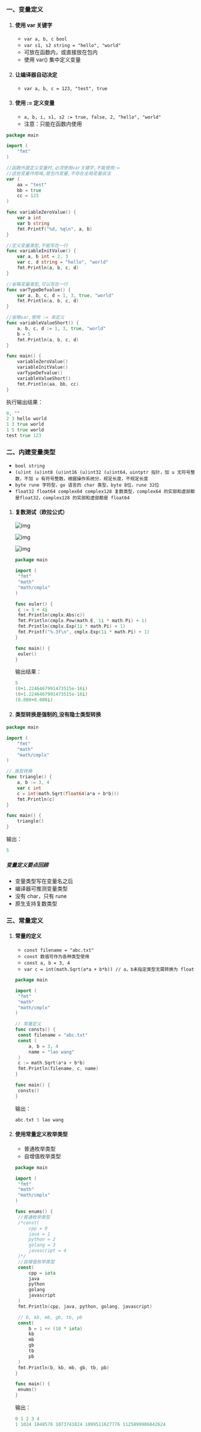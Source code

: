 ### 一、变量定义

1. #### 使用 var 关键字

   - `var a, b, c bool`
   - `var s1, s2 string = "hello", "world"`
   - 可放在函数内，或直接放在包内
   - 使用 var() 集中定义变量

2. #### 让编译器自动决定

   - `var a, b, c = 123, "test", true`

3. #### 使用 := 定义变量

   - `a, b, i, s1, s2 := true, false, 2, "hello", "world"`
   - 注意：只能在函数内使用

```go
package main

import (
	"fmt"
)

//函数外面定义变量时,必须使用var关键字,不能使用:=
//这些变量作用域,是包内变量,不存在全局变量说法
var (
	aa = "test"
	bb = true
	cc = 123
)

func variableZeroValue() {
	var a int
	var b string
	fmt.Printf("%d, %q\n", a, b)
}

//定义变量类型,不能写在一行
func variableInitValue() {
	var a, b int = 2, 3
	var c, d string = "hello", "world"
	fmt.Println(a, b, c, d)
}

//省略变量类型,可以写在一行
func varTypeDefvalue() {
	var a, b, c, d = 1, 3, true, "world"
	fmt.Println(a, b, c, d)
}

//省略var,使用 := 来定义
func variableValueShort() {
	a, b, c, d := 1, 3, true, "world"
	b = 5
	fmt.Println(a, b, c, d)
}

func main() {
	variableZeroValue()
	variableInitValue()
	varTypeDefvalue()
	variableValueShort()
	fmt.Println(aa, bb, cc)
}
```

执行输出结果：

```go
0, ""
2 3 hello world
1 3 true world
1 5 true world
test true 123
```

### 二、内建变量类型

- `bool string`
- `(u)int (u)int8 (u)int16 (u)int32 (u)int64，uintptr 指针，加 u 无符号整数，不加 u 有符号整数，根据操作系统分，规定长度，不规定长度`
- `byte rune 字符型，go 语言的 char 类型，byte 8位，rune 32位`
- `float32 float64 complex64 complex128 复数类型，complex64 的实部和虚部都是float32，complex128 的实部和虚部都是 float64`

1. #### 复数测试（欧拉公式）

   ![img](https://raw.githubusercontent.com/lovelifeloveyou/somePic/master/learn-go/202308142345141.png)

   ![img](https://raw.githubusercontent.com/lovelifeloveyou/somePic/master/learn-go/202308142343113.png)

   ![img](https://raw.githubusercontent.com/lovelifeloveyou/somePic/master/learn-go/202308142346540.png)

   ```go
   package main
   
   import (
   	"fmt"
   	"math"
   	"math/cmplx"
   )
   
   func euler() {
   	c := 3 + 4i
   	fmt.Println(cmplx.Abs(c))
   	fmt.Println(cmplx.Pow(math.E, 1i * math.Pi) + 1)
   	fmt.Println(cmplx.Exp(1i * math.Pi) + 1)
   	fmt.Printf("%.3f\n", cmplx.Exp(1i * math.Pi) + 1)
   }
   
   func main() {
   	euler()
   }
   ```

   输出结果：

   ```go
   5
   (0+1.2246467991473515e-16i)
   (0+1.2246467991473515e-16i)
   (0.000+0.000i)
   ```

2. #### 类型转换是强制的,没有隐士类型转换

```go
package main

import (
	"fmt"
	"math"
	"math/cmplx"
)

// 类型转换
func triangle() {
	a, b := 3, 4
	var c int
	c = int(math.Sqrt(float64(a*a + b*b)))
	fmt.Println(c)
}

func main() {
	triangle()
}
```

输出：

```go
5
```

##### 变量定义要点回顾

- 变量类型写在变量名之后
- 编译器可推测变量类型
- 没有 char，只有 rune
- 原生支持复数类型

### 三、常量定义

1. #### 常量的定义

   - `const filename = "abc.txt"`
   - `const 数值可作为各种类型使用`
   - `const a, b = 3, 4`
   - `var c = int(math.Sqrt(a*a + b*b)) // a，b未指定类型无需转换为 float`

   ```go
   package main
   
   import (
   	"fmt"
   	"math"
   	"math/cmplx"
   )
   
   // 常量定义
   func consts() {
   	const filename = "abc.txt"
   	const (
   		a, b = 3, 4
   		name = "lao wang"
   	)
   	c := math.Sqrt(a*a + b*b)
   	fmt.Println(filename, c, name)
   }
   
   func main() {
   	consts()
   }
   ```

   输出：

   ```go
   abc.txt 5 lao wang
   ```

2. #### 使用常量定义枚举类型

   - 普通枚举类型
   - 自增值枚举类型

   ```go
   package main
   
   import (
   	"fmt"
   	"math"
   	"math/cmplx"
   )
   
   func enums() {
   	//普通枚举类型
   	/*const(
   		cpp = 0
   		java = 1
   		python = 2
   		golang = 3
   		javascript = 4
   	)*/
   	//自增值枚举类型
   	const(
   		cpp = iota
   		java
   		python
   		golang
   		javascript
   	)
   	fmt.Println(cpp, java, python, golang, javascript)
   
   	// b, kb, mb, gb, tb, pb
   	const(
   		b = 1 << (10 * iota)
   		kb
   		mb
   		gb
   		tb
   		pb
   	)
   	fmt.Println(b, kb, mb, gb, tb, pb)
   }
   
   func main() {
   	enums()
   }
   ```

   输出：

   ```go
   0 1 2 3 4
   1 1024 1048576 1073741824 1099511627776 1125899906842624
   ```